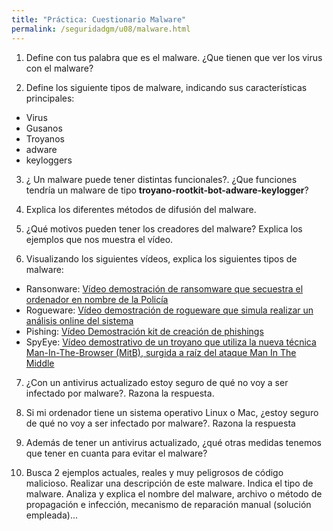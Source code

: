 ```yaml
---
title: "Práctica: Cuestionario Malware"
permalink: /seguridadgm/u08/malware.html
---
```


1. Define con tus palabra que es el malware. ¿Que tienen que ver los virus con el malware?

2. Define los siguiente tipos de malware, indicando sus características principales:

* Virus
* Gusanos
* Troyanos
* adware
* keyloggers

3. ¿ Un malware puede tener distintas funcionales?. ¿Que funciones tendría un malware de tipo **troyano-rootkit-bot-adware-keylogger**?

4. Explica los diferentes métodos de difusión del malware.

5. ¿Qué motivos pueden tener los creadores del malware? Explica los ejemplos que nos muestra el vídeo.

6. Visualizando los siguientes vídeos, explica los siguientes tipos de malware:

* Ransonware: [Vídeo demostración de ransomware que secuestra el ordenador en nombre de la Policía](http://www.youtube.com/watch?v=4KtjhILjdjM)
* Rogueware: [Vídeo demostración de rogueware que simula realizar un análisis online del sistema](http://www.youtube.com/watch?v=TqVm-BP2X00)
* Pishing: [Vídeo Demostración kit de creación de phishings](https://www.youtube.com/watch?v=OEnAyN01sPg)
* SpyEye: [Vídeo demostrativo de un  troyano que utiliza la nueva técnica Man-In-The-Browser (MitB), surgida a raíz del ataque Man In The Middle](http://www.youtube.com/watch?v=IJzcguH76Wg)

7. ¿Con un antivirus actualizado estoy seguro de qué no voy a ser infectado por malware?. Razona la respuesta.

8. Si mi ordenador tiene un sistema operativo Linux o Mac, ¿estoy seguro de qué no voy a ser infectado por malware?. Razona la respuesta

9. Además de tener un antivirus actualizado, ¿qué otras medidas tenemos que tener en cuanta para evitar el malware?

10. Busca 2 ejemplos actuales, reales y muy peligrosos de código malicioso. Realizar una descripción de este malware. Indica el tipo de malware. Analiza y explica el nombre del malware, archivo o método de propagación e infección, mecanismo de reparación manual (solución empleada)...